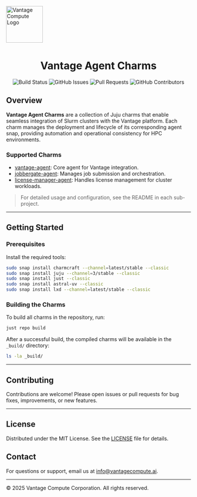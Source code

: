 <a href="https://www.vantagecompute.ai/">
  <img src="https://vantage-compute-public-assets.s3.us-east-1.amazonaws.com/branding/vantage-logo-text-black-horz.png" alt="Vantage Compute Logo" width="100" style="margin-bottom: 0.5em;"/>
</a>

<div align="center">

# Vantage Agent Charms


![Build Status](https://img.shields.io/github/actions/workflow/status/vantagecompute/vantage-agent-charms/test.yaml?branch=main&label=build&logo=github&style=plastic)
![GitHub Issues](https://img.shields.io/github/issues/vantagecompute/vantage-agent-charms?label=issues&logo=github&style=plastic)
![Pull Requests](https://img.shields.io/github/issues-pr/vantagecompute/vantage-agent-charms?label=pull-requests&logo=github&style=plastic)
![GitHub Contributors](https://img.shields.io/github/contributors/vantagecompute/vantage-agent-charms?logo=github&style=plastic)


</div>


## Overview

**Vantage Agent Charms** are a collection of Juju charms that enable seamless integration of Slurm clusters with the Vantage platform. Each charm manages the deployment and lifecycle of its corresponding agent snap, providing automation and operational consistency for HPC environments.

### Supported Charms

- [vantage-agent](charms/vantage-agent/README.md): Core agent for Vantage integration.
- [jobbergate-agent](charms/jobbergate-agent/README.md): Manages job submission and orchestration.
- [license-manager-agent](charms/license-manager-agent/README.md): Handles license management for cluster workloads.

> For detailed usage and configuration, see the README in each sub-project.

---

## Getting Started

### Prerequisites

Install the required tools:

```bash
sudo snap install charmcraft --channel=latest/stable --classic
sudo snap install juju --channel=3/stable --classic
sudo snap install just --classic
sudo snap install astral-uv --classic
sudo snap install lxd --channel=latest/stable --classic
```

### Building the Charms

To build all charms in the repository, run:

```bash
just repo build
```

After a successful build, the compiled charms will be available in the `_build/` directory:

```bash
ls -la _build/
```

---

## Contributing

Contributions are welcome! Please open issues or pull requests for bug fixes, improvements, or new features.

---

## License

Distributed under the MIT License. See the [LICENSE](./LICENSE) file for details.

## Contact

For questions or support, email us at [info@vantagecompute.ai](mailto:info@vantagecompute.ai).

---

© 2025 Vantage Compute Corporation. All rights reserved.
